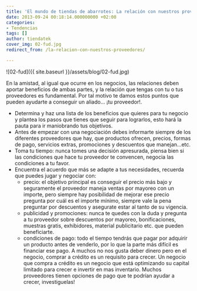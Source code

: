 ```yaml
---
title: 'El mundo de tiendas de abarrotes: La relación con nuestros proveedores'
date: 2013-09-24 00:18:14.000000000 +02:00
categories:
- Tendencias
tags: []
author: tiendatek
cover_img: 02-fud.jpg
redirect_from: /la-relacion-con-nuestros-proveedores/

---
```

![02-fud]({{ site.baseurl }}/assets/blog/02-fud.jpg)

En la amistad, al igual que ocurre en los negocios, las relaciones deben aportar beneficios de ambas partes, y la relación que tengas con tu o tus proveedores es fundamental. Por tal motivo te damos estos puntos que pueden ayudarte a conseguir un aliado… ¡tu proveedor!.

*   Determina y haz una lista de los beneficios que quieres para tu negocio y plantea los pasos que tienes que seguir para lograrlos, esto hará la pauta para ir maniobrando tus objetivos.
*   Antes de empezar con una negociación debes informarte siempre de los diferentes proveedores que hay, que productos ofrecen, precios, formas de pago, servicios extras, promociones y descuentos que manejan...etc.
*   Toma tu tiempo: nunca tomes una decisión apresurada, piensa bien si las condiciones que hace tu proveedor te convencen, negocia las condiciones a tu favor.
*   Encuentra el acuerdo que más se adapte a tus necesidades, recuerda que puedes jugar y negociar con:
    *   precio: el objetivo principal es conseguir el precio más bajo y seguramente el proveedor maneja ventas por mayoreo con un importe, pero siempre hay posibilidad de mejorar ese precio pregunta por cuál es el importe mínimo, siempre vale la pena preguntar por descuentos y asegurate estar al tanto de su vigencia.
    *   publicidad y promociones: nunca te quedes con la duda y pregunta a tu proveedor sobre descuentos por mayoreo, bonificaciones, muestras gratis, exhibidores, material publicitario etc. que pueden beneficiarte.
    *   condiciones de pago: todo el tiempo tendrás que pagar por adquirir un producto antes de venderlo, por lo que la parte más difícil es financiar ese pago. A muchos no nos gusta deber dinero pero en el negocio, comprar a crédito es un requisito para crecer. Un negocio que compra a crédito es un negocio que está optimizando su capital limitado para crecer e invertir en mas inventario. Muchos proveedores tienen opciones de pago que te podrían ayudar a crecer, investiguelas!
